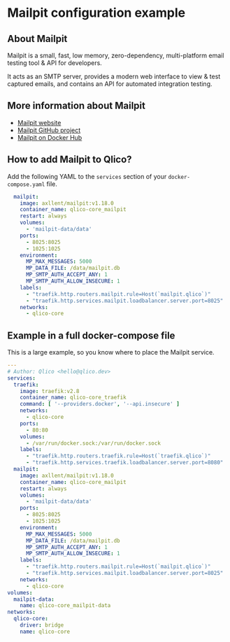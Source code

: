 # Mailpit configuration example

## About Mailpit

Mailpit is a small, fast, low memory, zero-dependency, multi-platform
email testing tool & API for developers.

It acts as an SMTP server, provides a modern web interface to view & test
captured emails, and contains an API for automated integration testing.

## More information about Mailpit

* [Mailpit website](https://mailpit.axllent.org/)
* [Mailpit GitHub project](https://github.com/axllent/mailpit)
* [Mailpit on Docker Hub](https://hub.docker.com/r/axllent/mailpit)

## How to add Mailpit to Qlico?

Add the following YAML to the `services` section of your `docker-compose.yaml`
file.

```yaml
  mailpit:
    image: axllent/mailpit:v1.18.0
    container_name: qlico-core_mailpit
    restart: always
    volumes:
      - 'mailpit-data/data'
    ports:
      - 8025:8025
      - 1025:1025
    environment:
      MP_MAX_MESSAGES: 5000
      MP_DATA_FILE: /data/mailpit.db
      MP_SMTP_AUTH_ACCEPT_ANY: 1
      MP_SMTP_AUTH_ALLOW_INSECURE: 1
    labels:
      - "traefik.http.routers.mailpit.rule=Host(`mailpit.qlico`)"
      - "traefik.http.services.mailpit.loadbalancer.server.port=8025"
    networks:
      - qlico-core
```

## Example in a full docker-compose file

This is a large example, so you know where to place the Mailpit service.

```yaml
---
# Author: Qlico <hello@qlico.dev>
services:
  traefik:
    image: traefik:v2.8
    container_name: qlico-core_traefik
    command: [ '--providers.docker', '--api.insecure' ]
    networks:
      - qlico-core
    ports:
      - 80:80
    volumes:
      - /var/run/docker.sock:/var/run/docker.sock
    labels:
      - "traefik.http.routers.traefik.rule=Host(`traefik.qlico`)"
      - "traefik.http.services.traefik.loadbalancer.server.port=8080"
  mailpit:
    image: axllent/mailpit:v1.18.0
    container_name: qlico-core_mailpit
    restart: always
    volumes:
      - 'mailpit-data/data'
    ports:
      - 8025:8025
      - 1025:1025
    environment:
      MP_MAX_MESSAGES: 5000
      MP_DATA_FILE: /data/mailpit.db
      MP_SMTP_AUTH_ACCEPT_ANY: 1
      MP_SMTP_AUTH_ALLOW_INSECURE: 1
    labels:
      - "traefik.http.routers.mailpit.rule=Host(`mailpit.qlico`)"
      - "traefik.http.services.mailpit.loadbalancer.server.port=8025"
    networks:
      - qlico-core
volumes:
  mailpit-data:
    name: qlico-core_mailpit-data
networks:
  qlico-core:
    driver: bridge
    name: qlico-core
```
